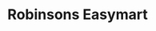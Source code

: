 ---
title: "Robinsons Easymart"
url: /quezon-city/robinsons-easymart-laurel-avenue/
shop: convenience
---